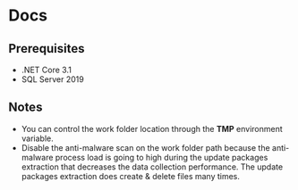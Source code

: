 # Docs

## Prerequisites

- .NET Core 3.1
- SQL Server 2019

## Notes

- You can control the work folder location through the **TMP** environment variable.
- Disable the anti-malware scan on the work folder path because the anti-malware process load is going to high during the update packages extraction that decreases the data collection performance. The update packages extraction does create & delete files many times.
